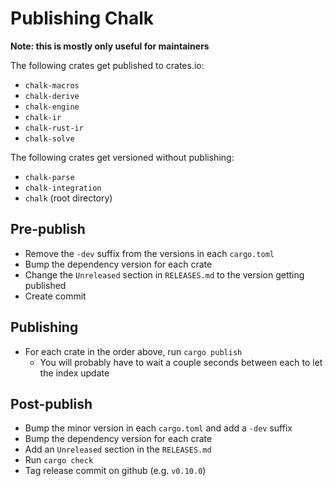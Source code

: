 # Publishing Chalk

**Note: this is mostly only useful for maintainers**

The following crates get published to crates.io:
- `chalk-macros`
- `chalk-derive`
- `chalk-engine`
- `chalk-ir`
- `chalk-rust-ir`
- `chalk-solve`

The following crates get versioned without publishing:
- `chalk-parse`
- `chalk-integration`
- `chalk` (root directory)

## Pre-publish
- Remove the `-dev` suffix from the versions in each `cargo.toml`
- Bump the dependency version for each crate
- Change the `Unreleased` section in `RELEASES.md` to the version getting published
- Create commit

## Publishing
- For each crate in the order above, run `cargo publish`
    - You will probably have to wait a couple seconds between each to let the index update

## Post-publish
- Bump the minor version in each `cargo.toml` and add a `-dev` suffix
- Bump the dependency version for each crate
- Add an `Unreleased` section in the `RELEASES.md`
- Run `cargo check`
- Tag release commit on github (e.g. `v0.10.0`)


